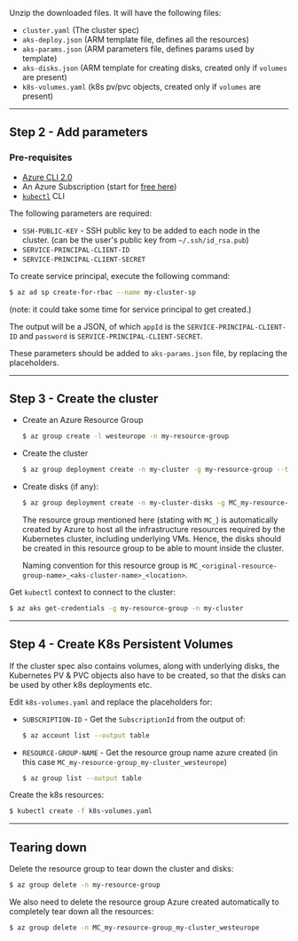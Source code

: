 Unzip the downloaded files. It will have the following files:

- `cluster.yaml` (The cluster spec)
- `aks-deploy.json` (ARM template file, defines all the resources)
- `aks-params.json` (ARM parameters file, defines params used by template)
- `aks-disks.json` (ARM template for creating disks, created only if `volumes` are present)
- `k8s-volumes.yaml` (k8s pv/pvc objects, created only if `volumes` are present)

---

## Step 2 - Add parameters

### Pre-requisites

- [Azure CLI 2.0](https://docs.microsoft.com/en-us/cli/azure/install-azure-cli?view=azure-cli-latest)
- An Azure Subscription (start for [free
  here](https://azure.microsoft.com/en-us/free/))
- [`kubectl`](https://kubernetes.io/docs/tasks/tools/install-kubectl/) CLI


The following parameters are required:

- `SSH-PUBLIC-KEY` - SSH public key to be added to each node in the cluster. (can be the user's
  public key from `~/.ssh/id_rsa.pub`)
- `SERVICE-PRINCIPAL-CLIENT-ID`
- `SERVICE-PRINCIPAL-CLIENT-SECRET`

To create service principal, execute the following command:

```bash
$ az ad sp create-for-rbac --name my-cluster-sp
```

(note: it could take some time for service principal to get created.)

The output will be a JSON, of which `appId` is the `SERVICE-PRINCIPAL-CLIENT-ID`
and `password` is `SERVICE-PRINCIPAL-CLIENT-SECRET`.

These parameters should be added to `aks-params.json` file, by replacing the placeholders.

---

## Step 3 - Create the cluster

- Create an Azure Resource Group
  ```bash
  $ az group create -l westeurope -n my-resource-group
  ```
- Create the cluster
  ```bash
  $ az group deployment create -n my-cluster -g my-resource-group --template-file aks-deploy.json --parameters @aks-params.json
  ```
- Create disks (if any):
  ```bash
  $ az group deployment create -n my-cluster-disks -g MC_my-resource-group_my-cluster_westeurope --template-file aks-disks.json
  ```

  The resource group mentioned here (stating with `MC_`) is automatically
  created by Azure to host all the infrastructure resources required by the
  Kubernetes cluster, including underlying VMs. Hence, the disks should be
  created in this resource group to be able to mount inside the cluster.

  Naming convention for this resource group is
  `MC_<original-resource-group-name>_<aks-cluster-name>_<location>`.

Get `kubectl` context to connect to the cluster:

```bash
$ az aks get-credentials -g my-resource-group -n my-cluster
```

---

## Step 4 - Create K8s Persistent Volumes

If the cluster spec also contains volumes, along with underlying disks, the
Kubernetes PV & PVC objects also have to be created, so that the disks can be
used by other k8s deployments etc.

Edit `k8s-volumes.yaml` and replace the placeholders for:
- `SUBSCRIPTION-ID` - Get the `SubscriptionId` from the output of:
   ```bash
   $ az account list --output table
   ```
- `RESOURCE-GROUP-NAME` - Get the resource group name azure created (in this
  case `MC_my-resource-group_my-cluster_westeurope`)
  ```bash
  $ az group list --output table
  ```

Create the k8s resources:

```bash
$ kubectl create -f k8s-volumes.yaml
```

---

## Tearing down

Delete the resource group to tear down the cluster and disks:

```bash
$ az group delete -n my-resource-group
```

We also need to delete the resource group Azure created automatically to completely
tear down all the resources:

```bash
$ az group delete -n MC_my-resource-group_my-cluster_westeurope
```
